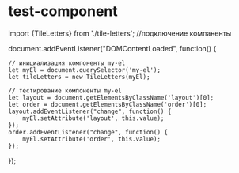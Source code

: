 # test-component

import {TileLetters} from './tile-letters'; //подключение компаненты

document.addEventListener("DOMContentLoaded", function() {

    // инициализация компоненты my-el
    let myEl = document.querySelector('my-el');
    let tileLetters = new TileLetters(myEl);

    // тестирование компоненты my-el
    let layout = document.getElementsByClassName('layout')[0];
    let order = document.getElementsByClassName('order')[0];
    layout.addEventListener("change", function() {
        myEl.setAttribute('layout', this.value);
    });
    order.addEventListener("change", function() {
        myEl.setAttribute('order', this.value);
    });
});
